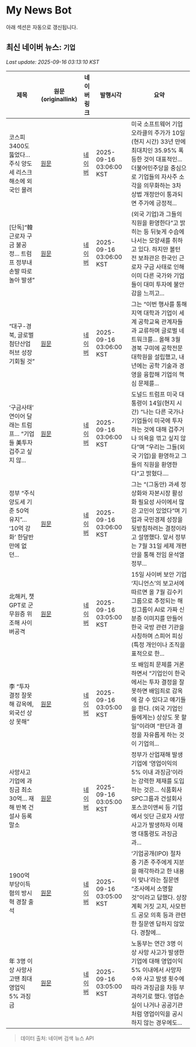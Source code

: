 # My News Bot

아래 섹션은 자동으로 갱신됩니다.

<!-- NEWS:START -->
## 최신 네이버 뉴스: `기업`
_Last update: 2025-09-16 03:13:10 KST_

| 제목 | 원문(originallink) | 네이버 링크 | 발행시각 | 요약 |
|---|---|---|---|---|
| 코스피 3400도 뚫었다… 주식 양도세 리스크 해소에 외국인 몰려 | [원문](https://www.donga.com/news/Economy/article/all/20250916/132393790/2) | [네이버](https://n.news.naver.com/mnews/article/020/0003661321?sid=101) | 2025-09-16 03:06:00 KST | 미국 소프트웨어 기업 오라클의 주가가 10일(현지 시간) 33년 만에 최대치인 35.95% 폭등한 것이 대표적인... 더불어민주당을 중심으로 기업들의 자사주 소각을 의무화하는 3차 상법 개정안이 통과되면 주가에 긍정적... |
| [단독]“韓근로자 구금 불공정… 트럼프 정부내 손발 따로 놀아 발생” | [원문](https://www.donga.com/news/Inter/article/all/20250916/132393780/2) | [네이버](https://n.news.naver.com/mnews/article/020/0003661325?sid=104) | 2025-09-16 03:06:00 KST | (외국 기업)과 그들의 직원을 환영한다”고 밝히는 등 뒤늦게 수습에 나서는 모양새를 취하고 있다. 하지만 볼턴 전 보좌관은 한국인 근로자 구금 사태로 인해 이미 다른 국가와 기업들이 대미 투자에 불안감을 느끼고... |
| “대구-경북, 글로벌 첨단산업 허브 성장 기회될 것” | [원문](https://www.donga.com/news/Society/article/all/20250916/132392725/2) | [네이버](https://n.news.naver.com/mnews/article/020/0003661330?sid=102) | 2025-09-16 03:06:00 KST | 그는 “이번 행사를 통해 지역 대학과 기업이 세계 공학교육 관계자들과 교류하며 글로벌 네트워크를... 올해 3월 경북 구미에 공학전문대학원을 설립했고, 내년에는 공학 기술과 경영을 융합해 기업의 핵심 문제를... |
| ‘구금사태’ 연이어 달래는 트럼프… “기업들 美투자 겁주고 싶지 않... | [원문](https://www.donga.com/news/Inter/article/all/20250916/132393785/2) | [네이버](https://n.news.naver.com/mnews/article/020/0003661323?sid=104) | 2025-09-16 03:06:00 KST | 도널드 트럼프 미국 대통령이 14일(현지 시간) “나는 다른 국가나 기업들이 미국에 투자하는 것에 대해 겁주거나 의욕을 꺾고 싶지 않다”며 “우리는 그들(외국 기업)을 환영하고 그들의 직원을 환영한다”고 밝혔다.... |
| 정부 “주식 양도세 기준 50억 유지”… ‘10억 강화’ 한달반만에 없던... | [원문](https://www.donga.com/news/Economy/article/all/20250916/132393787/2) | [네이버](https://n.news.naver.com/mnews/article/020/0003661322?sid=101) | 2025-09-16 03:06:00 KST | 그는 “(그동안) 과세 정상화와 자본시장 활성화 필요성 사이에서 많은 고민이 있었다”며 기업과 국민경제 성장을 뒷받침하려는 결정이라고 설명했다. 앞서 정부는 7월 31일 세제 개편안을 통해 전임 윤석열 정부... |
| 北해커, 챗GPT로 군무원증 위조해 사이버공격 | [원문](https://www.donga.com/news/Economy/article/all/20250916/132393820/2) | [네이버](https://n.news.naver.com/mnews/article/020/0003661316?sid=101) | 2025-09-16 03:05:00 KST | 15일 사이버 보안 기업 ‘지니언스’의 보고서에 따르면 올 7월 김수키 그룹으로 추정되는 해킹그룹이 AI로 가짜 신분증 이미지를 만들어 한국 국방 관련 기관을 사칭하며 스피어 피싱(특정 개인이나 조직을 표적으로 한... |
| 李 “투자결정 잘못해 감옥에, 외국선 상상 못해” | [원문](https://www.donga.com/news/Politics/article/all/20250916/132393847/2) | [네이버](https://n.news.naver.com/mnews/article/020/0003661312?sid=100) | 2025-09-16 03:05:00 KST | 또 배임죄 문제를 거론하면서 “기업인이 한국에서는 투자 결정을 잘못하면 배임죄로 감옥에 갈 수 있다고 얘기들을 한다. (외국 기업인들에게는) 상상도 못 할 일”이라며 “판단과 결정을 자유롭게 하는 것이 기업의... |
| 사망사고 기업에 과징금 최소 30억… 재해 반복 건설사 등록 말소 | [원문](https://www.donga.com/news/Society/article/all/20250916/132393850/2) | [네이버](https://n.news.naver.com/mnews/article/020/0003661311?sid=102) | 2025-09-16 03:05:00 KST | 정부가 산업재해 발생 기업에 ‘영업이익의 5% 이내 과징금’이라는 강력한 제재를 도입하는 것은... 식품회사 SPC그룹과 건설회사 포스코이앤씨 등 기업에서 잇단 근로자 사망 사고가 발생하자 이재명 대통령도 과징금과... |
| 1900억 부당이득 혐의 방시혁 경찰 출석 | [원문](https://www.donga.com/news/Society/article/all/20250916/132393895/2) | [네이버](https://n.news.naver.com/mnews/article/020/0003661305?sid=102) | 2025-09-16 03:05:00 KST | ‘기업공개(IPO) 절차 중 기존 주주에게 지분을 매각하라고 한 내용이 맞나’라는 질문엔 “조사에서 소명할 것”이라고 답했다. 상장계획 거짓 고지, 사모펀드 공모 의혹 등과 관련한 질문엔 답하지 않았다. 경찰에... |
| 年 3명 이상 사망사고땐 최대 영업익 5% 과징금 | [원문](https://www.donga.com/news/Society/article/all/20250916/132394115/2) | [네이버](https://n.news.naver.com/mnews/article/020/0003661299?sid=102) | 2025-09-16 03:05:00 KST | 노동부는 연간 3명 이상 사망 사고가 발생한 기업에 대해 영업이익 5% 이내에서 사망자 수와 사고 발생 횟수에 따라 과징금을 차등 부과하기로 했다. 영업손실이 나거나 공공기관처럼 영업이익을 공시하지 않는 경우에도... |

> 데이터 출처: 네이버 검색 뉴스 API
<!-- NEWS:END -->
